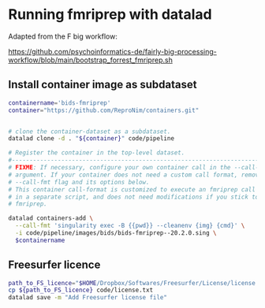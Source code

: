 # Running fmriprep with datalad

Adapted from the F big workflow:

https://github.com/psychoinformatics-de/fairly-big-processing-workflow/blob/main/bootstrap_forrest_fmriprep.sh


## Install container image as subdataset

```bash
containername='bids-fmriprep'
container="https://github.com/ReproNim/containers.git"


# clone the container-dataset as a subdataset. 
datalad clone -d . "${container}" code/pipeline

# Register the container in the top-level dataset.
#-------------------------------------------------------------------------------
# FIXME: If necessary, configure your own container call in the --call-fmt
# argument. If your container does not need a custom call format, remove the
# --call-fmt flag and its options below.
# This container call-format is customized to execute an fmriprep call defined
# in a separate script, and does not need modifications if you stick to
# fmriprep.

datalad containers-add \
  --call-fmt 'singularity exec -B {{pwd}} --cleanenv {img} {cmd}' \
  -i code/pipeline/images/bids/bids-fmriprep--20.2.0.sing \
  $containername
```  

## Freesurfer licence

```bash
path_to_FS_licence="$HOME/Dropbox/Softwares/Freesurfer/License/license.txt"
cp ${path_to_FS_licence} code/license.txt
datalad save -m "Add Freesurfer license file"
```